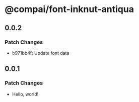# @compai/font-inknut-antiqua

## 0.0.2

### Patch Changes

- b971bb4f: Update font data

## 0.0.1

### Patch Changes

- Hello, world!
